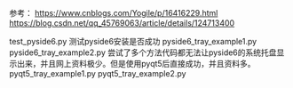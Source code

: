 参考：
https://www.cnblogs.com/Yogile/p/16416229.html
https://blog.csdn.net/qq_45769063/article/details/124713400

test_pyside6.py 测试pyside6安装是否成功
pyside6_tray_example1.py
pyside6_tray_example2.py
尝试了多个方法代码都无法让pyside6的系统托盘显示出来，并且网上资料极少。但是使用pyqt5后直接成功，并且资料多。
pyqt5_tray_example1.py
pyqt5_tray_example2.py